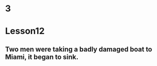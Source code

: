 # 3
# Lesson12
## Two men were taking a badly damaged boat to Miami, it began to sink.
## 
# 
# 
# 
# 
# 
